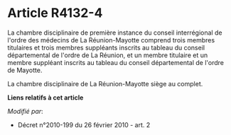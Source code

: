 # Article R4132-4

La chambre disciplinaire de première instance du conseil interrégional de l'ordre des médecins de La Réunion-Mayotte comprend
trois membres titulaires et trois membres suppléants inscrits au tableau du conseil départemental de l'ordre de La Réunion,
et un membre titulaire et un membre suppléant inscrits au tableau du conseil départemental de l'ordre de Mayotte.

La chambre disciplinaire de La Réunion-Mayotte siège au complet.

**Liens relatifs à cet article**

_Modifié par_:

  - Décret n°2010-199 du 26 février 2010 - art. 2
